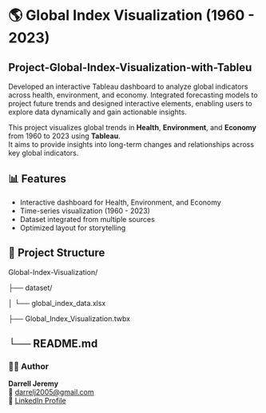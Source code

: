 # 🌎 Global Index Visualization (1960 - 2023)
## Project-Global-Index-Visualization-with-Tableu
Developed an interactive Tableau dashboard to analyze global indicators across health, environment, and economy. Integrated forecasting models to project future trends and designed interactive elements, enabling users to explore data dynamically and gain actionable insights.


This project visualizes global trends in **Health**, **Environment**, and **Economy** from 1960 to 2023 using **Tableau**.  
It aims to provide insights into long-term changes and relationships across key global indicators.

## 📊 Features
- Interactive dashboard for Health, Environment, and Economy
- Time-series visualization (1960 - 2023)
- Dataset integrated from multiple sources
- Optimized layout for storytelling

## 📁 Project Structure
Global-Index-Visualization/

├── dataset/

│ └── global_index_data.xlsx

├── Global_Index_Visualization.twbx

└── README.md
---

### 🧑‍💻 Author
**Darrell Jeremy**  
📧 [darrelj2005@gmail.com](mailto:darrelj2005@gmail.com)  
🔗 [LinkedIn Profile](www.linkedin.com/in/darrell-jeremy-50a42928a)
